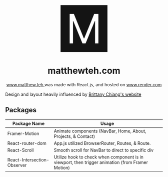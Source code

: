 <div align="center">
	<img src="https://github.com/mattzteh/portfolio/blob/main/src/assets/favicon.png" alt="favicon" width="150"/>
	<h1>matthewteh.com</h1>
</div>

<p align="center">
	<a href="www.matthewteh.com" target="_blank" rel="noreferrer">
	www.matthew.teh
  	</a>
	was made with React.js, and hosted on 
	<a href="www.render.com" target="_blank" rel="noreferrer">
	www.render.com
	</a>
</p>

<p>
	Design and layout heavily influenced by
	<a href="brittanychiang.com" target="_blank" rel="noreferrer">
	Brittany Chiang's website
	</a>
</p>

## Packages

| Package Name    				| Usage	
|-----------------				|-----------	
| Framer-Motion         		| Animate components (NavBar, Home, About, Projects, & Contact)   	
| React-router-dom     			| App.js utilized BrowserRouter, Routes, & Route. 	
| React-Scroll       			| Smooth scroll for NavBar to direct to specific div
| React-Intersection-Observer 	| Utilize hook to check when component is in viewport, then trigger animation (from Framer Motion) 

